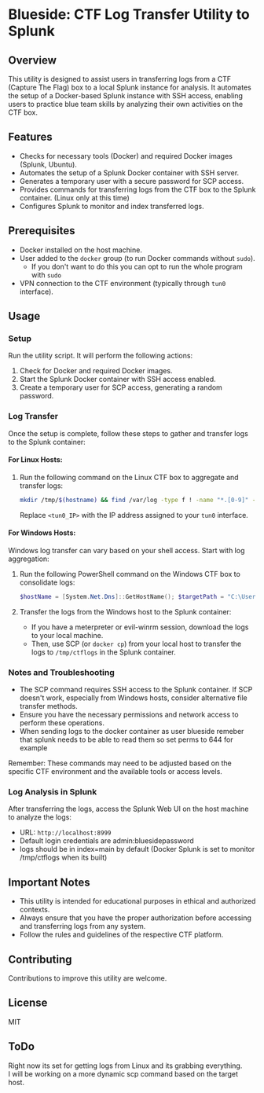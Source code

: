 # Blueside: CTF Log Transfer Utility to Splunk

## Overview
This utility is designed to assist users in transferring logs from a CTF (Capture The Flag) box to a local Splunk instance for analysis. It automates the setup of a Docker-based Splunk instance with SSH access, enabling users to practice blue team skills by analyzing their own activities on the CTF box.

## Features
- Checks for necessary tools (Docker) and required Docker images (Splunk, Ubuntu).
- Automates the setup of a Splunk Docker container with SSH server.
- Generates a temporary user with a secure password for SCP access.
- Provides commands for transferring logs from the CTF box to the Splunk container. (Linux only at this time)
- Configures Splunk to monitor and index transferred logs.

## Prerequisites
- Docker installed on the host machine.
- User added to the `docker` group (to run Docker commands without `sudo`).
  - If you don't want to do this you can opt to run the whole program with `sudo` 
- VPN connection to the CTF environment (typically through `tun0` interface).

## Usage

### Setup
Run the utility script. It will perform the following actions:
1. Check for Docker and required Docker images.
2. Start the Splunk Docker container with SSH access enabled.
3. Create a temporary user for SCP access, generating a random password.

### Log Transfer
Once the setup is complete, follow these steps to gather and transfer logs to the Splunk container:

#### For Linux Hosts:
1. Run the following command on the Linux CTF box to aggregate and transfer logs:
   ```bash
   mkdir /tmp/$(hostname) && find /var/log -type f ! -name "*.[0-9]" -exec cp '{}' /tmp/$(hostname) \; && chmod 644 /tmp/$(hostname)/* && scp -r -P 22022 /tmp/$(hostname) blueside@<tun0_IP>:/tmp/ctflogs && rm -rf /tmp/$(hostname)
   ```
   Replace `<tun0_IP>` with the IP address assigned to your `tun0` interface.

#### For Windows Hosts:
Windows log transfer can vary based on your shell access. Start with log aggregation:

1. Run the following PowerShell command on the Windows CTF box to consolidate logs:
   ```powershell
   $hostName = [System.Net.Dns]::GetHostName(); $targetPath = "C:\Users\Administrator\Documents\$hostName"; New-Item -ItemType Directory -Force -Path $targetPath; Get-EventLog -LogName System | Export-Csv -Path "$targetPath\system_logs.csv"; Get-EventLog -LogName Application | Export-Csv -Path "$targetPath\application_logs.csv"; Get-EventLog -LogName Security | Export-Csv -Path "$targetPath\security_logs.csv"; If (Test-Path C:\inetpub) { New-Item -ItemType Directory -Force -Path "$targetPath\inetpub"; Copy-Item -Path C:\inetpub\logs\LogFiles\* -Destination "$targetPath\inetpub" }
   ```

2. Transfer the logs from the Windows host to the Splunk container:
   - If you have a meterpreter or evil-winrm session, download the logs to your local machine.
   - Then, use SCP (or `docker cp`) from your local host to transfer the logs to `/tmp/ctflogs` in the Splunk container.

### Notes and Troubleshooting
- The SCP command requires SSH access to the Splunk container. If SCP doesn't work, especially from Windows hosts, consider alternative file transfer methods.
- Ensure you have the necessary permissions and network access to perform these operations.
- When sending logs to the docker container as user blueside remeber that splunk needs to be able to read them so set perms to 644 for example

Remember: These commands may need to be adjusted based on the specific CTF environment and the available tools or access levels.


### Log Analysis in Splunk
After transferring the logs, access the Splunk Web UI on the host machine to analyze the logs:
- URL: `http://localhost:8999`
- Default login credentials are admin:bluesidepassword
- logs should be in index=main by default (Docker Splunk is set to monitor /tmp/ctflogs when its built)

## Important Notes
- This utility is intended for educational purposes in ethical and authorized contexts.
- Always ensure that you have the proper authorization before accessing and transferring logs from any system.
- Follow the rules and guidelines of the respective CTF platform.

## Contributing
Contributions to improve this utility are welcome.  

## License
MIT

## ToDo
Right now its set for getting logs from Linux and its grabbing everything.   
I will be working on a more dynamic scp command based on the target host.
